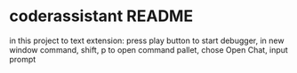 # coderassistant README

in this project to text extension: press play button to start debugger, in new window command, shift, p to open command pallet, chose Open Chat, input prompt
